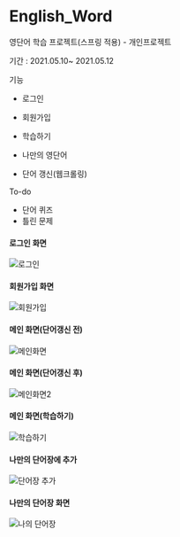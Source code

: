 # English_Word
영단어 학습 프로젝트(스프링 적용) - 개인프로젝트

기간 : 2021.05.10~ 2021.05.12


기능

- 로그인
- 회원가입

- 학습하기

- 나만의 영단어

- 단어 갱신(웹크롤링)

  

  

To-do

- 단어 퀴즈
- 틀린 문제


#### 로그인 화면
![로그인](https://user-images.githubusercontent.com/52970456/119289724-15a97a00-bc86-11eb-8c1e-dc385a6c200c.PNG)

#### 회원가입 화면
![회원가입](https://user-images.githubusercontent.com/52970456/119289731-180bd400-bc86-11eb-941b-7aa80618c32e.PNG)

#### 메인 화면(단어갱신 전)
![메인화면](https://user-images.githubusercontent.com/52970456/119289747-1f32e200-bc86-11eb-992f-b217cfc9c6be.PNG)

#### 메인 화면(단어갱신 후)
![메인화면2](https://user-images.githubusercontent.com/52970456/119289755-21953c00-bc86-11eb-9ac1-af7d8200b12b.PNG)

#### 메인 화면(학습하기)
![학습하기](https://user-images.githubusercontent.com/52970456/119289764-2659f000-bc86-11eb-9272-d2047ca7fd07.PNG)

#### 나만의 단어장에 추가
![단어장 추가](https://user-images.githubusercontent.com/52970456/119289773-29ed7700-bc86-11eb-9440-7034f00f5d03.PNG)

#### 나만의 단어장 화면
![나의 단어장](https://user-images.githubusercontent.com/52970456/119289779-2c4fd100-bc86-11eb-8cc8-efd803d52dc6.PNG)
